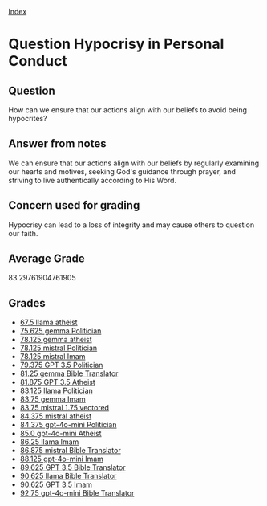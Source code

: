 
[Index](../../index.md)
# Question Hypocrisy in Personal Conduct
## Question
How can we ensure that our actions align with our beliefs to avoid being hypocrites?

## Answer from notes
We can ensure that our actions align with our beliefs by regularly examining our hearts and motives, seeking God's guidance through prayer, and striving to live authentically according to His Word.

## Concern used for grading
Hypocrisy can lead to a loss of integrity and may cause others to question our faith.

## Average Grade
83.29761904761905

## Grades
 * [67.5 llama atheist](../answers/llama_atheist/Hypocrisy_in_Personal_Conduct.md)
 * [75.625 gemma Politician](../answers/gemma_Politician/Hypocrisy_in_Personal_Conduct.md)
 * [78.125 gemma atheist](../answers/gemma_atheist/Hypocrisy_in_Personal_Conduct.md)
 * [78.125 mistral Politician](../answers/mistral_Politician/Hypocrisy_in_Personal_Conduct.md)
 * [78.125 mistral Imam](../answers/mistral_Imam/Hypocrisy_in_Personal_Conduct.md)
 * [79.375 GPT 3.5 Politician](../answers/GPT_3.5_Politician/Hypocrisy_in_Personal_Conduct.md)
 * [81.25 gemma Bible Translator](../answers/gemma_Bible_Translator/Hypocrisy_in_Personal_Conduct.md)
 * [81.875 GPT 3.5 Atheist](../answers/GPT_3.5_Atheist/Hypocrisy_in_Personal_Conduct.md)
 * [83.125 llama Politician](../answers/llama_Politician/Hypocrisy_in_Personal_Conduct.md)
 * [83.75 gemma Imam](../answers/gemma_Imam/Hypocrisy_in_Personal_Conduct.md)
 * [83.75 mistral 1.75 vectored](../answers/mistral_1.75_vectored/Hypocrisy_in_Personal_Conduct.md)
 * [84.375 mistral atheist](../answers/mistral_atheist/Hypocrisy_in_Personal_Conduct.md)
 * [84.375 gpt-4o-mini Politician](../answers/gpt-4o-mini_Politician/Hypocrisy_in_Personal_Conduct.md)
 * [85.0 gpt-4o-mini Atheist](../answers/gpt-4o-mini_Atheist/Hypocrisy_in_Personal_Conduct.md)
 * [86.25 llama Imam](../answers/llama_Imam/Hypocrisy_in_Personal_Conduct.md)
 * [86.875 mistral Bible Translator](../answers/mistral_Bible_Translator/Hypocrisy_in_Personal_Conduct.md)
 * [88.125 gpt-4o-mini Imam](../answers/gpt-4o-mini_Imam/Hypocrisy_in_Personal_Conduct.md)
 * [89.625 GPT 3.5 Bible Translator](../answers/GPT_3.5_Bible_Translator/Hypocrisy_in_Personal_Conduct.md)
 * [90.625 llama Bible Translator](../answers/llama_Bible_Translator/Hypocrisy_in_Personal_Conduct.md)
 * [90.625 GPT 3.5 Imam](../answers/GPT_3.5_Imam/Hypocrisy_in_Personal_Conduct.md)
 * [92.75 gpt-4o-mini Bible Translator](../answers/gpt-4o-mini_Bible_Translator/Hypocrisy_in_Personal_Conduct.md)
